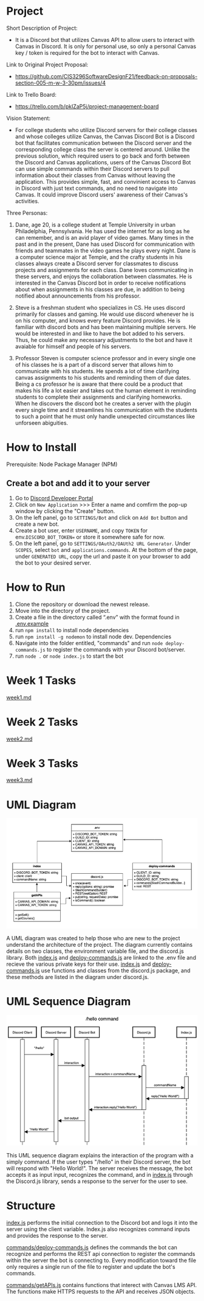 # Project 
Short Description of Project:
- It is a Discord bot that utilizes Canvas API to allow users to interact with Canvas in Discord. It is only for personal use, so only a personal Canvas key / token is required for the bot to interact with Canvas. 

Link to Original Project Proposal:
- https://github.com/CIS3296SoftwareDesignF21/feedback-on-proposals-section-005-m-w-3-30pm/issues/4

Link to Trello Board:
- https://trello.com/b/pkIZaP5j/project-management-board

Vision Statement: 
- For college students who utilize Discord servers for their college classes and whose colleges utilize Canvas, the Canvas Discord Bot is a Discord bot that facilitates communication between the Discord server and the corresponding college class the server is centered around. Unlike the previous solution, which required users to go back and forth between the Discord and Canvas applications, users of the Canvas Discord Bot can use simple commands within their Discord servers to pull information about their classes from Canvas without leaving the application. This provides simple, fast, and convinient access to Canvas in Discord with just text commands, and no need to navigate into Canvas. It could improve Discord users' awareness of their Canvas's activities.

Three Personas:
1. Dane, age 20, is a college student at Temple University in urban Philadelphia, Pennsylvania. He has used the internet for as long as he can remember, and is an avid player of video games. Many times in the past and in the present, Dane has used Discord for communication with friends and teammates in the video games he plays every night. Dane is a computer science major at Temple, and the crafty students in his classes always create a Discord server for classmates to discuss projects and assignments for each class. Dane loves communicating in these servers, and enjoys the collaboration between classmates. He is interested in the Canvas Discord bot in order to receive notifications about when assignments in his classes are due, in addition to being notified about announcements from his professor. 

2. Steve is a freshman student who specializes in CS. He uses discord primarily for classes and gaming. He would use discord whenever he is on his computer, and knows every feature Discord provides. He is familiar with discord bots and has been maintaining multiple servers. He would be interested in and like to have the bot added to his servers. Thus, he could make any necessary adjustments to the bot and have it avaiable for himself and people of his servers.

3. Professor Steven is computer science professor and in every single one of his classes he is a part of a discord server that allows him to communicate with his students. He spends a lot of time clarifying canvas assignments to his students and reminding them of due dates. Being a cs professor he is aware that there could be a product that makes his life a lot easier and takes out the human element in reminding students to complete their assignments and clarifying homeworks. When he discovers the discord bot he creates a server with the plugin every single time and it streamlines his communication with the students to such a point that he must only handle unexpected circumstances like unforseen abiguities.

# How to Install
Prerequisite: Node Package Manager (NPM)
## Create a bot and add it to your server
1. Go to [Discord Developer Portal](https://discord.com/developers/applications)
2. Click on ```New Application``` >>> Enter a name and comfirm the pop-up window by clicking the "Create" button.
4. On the left panel, go to ```SETTINGS/Bot``` and click on ```Add Bot``` button and create a new bot.
5. Create a bot user, enter ```USERNAME```, and copy ```TOKEN``` for env.```DISCORD_BOT_TOKEN=``` or store it somewhere safe for now.
6. On the left panel, go to ```SETTINGS/OAuth2/OAUth2 URL Generator```. Under ```SCOPES```, select ```bot``` and ```applications.commands```. At the bottom of the page, under ```GENERATED URL```, copy the url and paste it on your browser to add the bot to your desired server.

# How to Run
1. Clone the repository or download the newest release.
2. Move into the directory of the project.
3. Create a file in the directory called “.env” with the format found in [.env.example](.env.example)
5. run ```npm install``` to install node dependencies
6. run ```npm install -g nodemon``` to install node dev. Dependencies
7. Navigate into the folder entitled, "commands" and run ```node deploy-commands.js``` to register the commands with your Discord bot/server. 
8. run ```node .``` or ```node index.js``` to start the bot

# Week 1 Tasks
[week1.md](/weekly_readme/week1.md)

# Week 2 Tasks
[week2.md](/weekly_readme/week2.md)

# Week 3 Tasks
[week3.md](/weekly_readme/week3.md)

# UML Diagram

![UML Diagram of the Application](/images/latest-uml-class-diagram.png)

A UML diagram was created to help those who are new to the project understand the architecture of the project. The diagram currently contains details on two classes, the environment variable file, and the discord.js library. Both [index.js](index.js) and [deploy-commands.js](deploy-commands.js) are linked to the .env file and recieve the various private keys for their use. [index.js](index.js) and [deploy-commands.js](deploy-commands.js) use functions and classes from the discord.js package, and these methods are listed in the diagram under discord.js. 

# UML Sequence Diagram

![UML Sequence Diagram of an Example "Hello" Command](/images/hello-command-uml-sequence.png)

This UML sequence diagram explains the interaction of the program with a simply command. If the user types "/hello" in their Discord server, the bot will respond with "Hello World!". The server receives the message, the bot accepts it as input input, recognizes the command, and in [index.js](index.js) through the Discord.js library, sends a response to the server for the user to see. 

# Structure
[index.js](index.js) performs the initial connection to the Discord bot and logs it into the server using the client variable. Index.js also recognizes command inputs and provides the response to the server.

[commands/deploy-commands.js](commands/deploy-commands.js) defines the commands the bot can recognize and performs the REST api connection to register the commands within the server the bot is connecting to. Every modification toward the file only requires a single run of the file to register and update the bot's commands.

[commands/getAPIs.js](commands/getAPIs.js) contains functions that interect with Canvas LMS API. The functions make HTTPS requests to the API and receives JSON objects.
